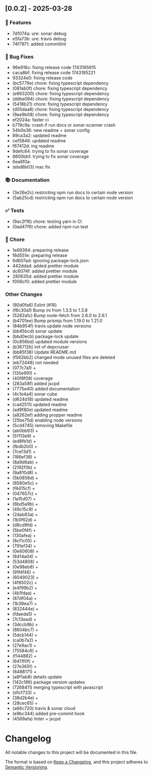 ## [0.0.2] - 2025-03-28

### 🚀 Features

- 7d1074a: ure: sonar debug
- e5fa73b: ure: travis debug
- 74f7971: added commitlint
### 🐛 Bug Fixes

- 96e916c: fixing release code 1743195915
- caca8bf: fixing release code 1743195221
- 93324e0: fixing release code
- (bc5779e) chore: fixing typescript dependency
- (081ab0f) chore: fixing typescript dependency
- (e693200) chore: fixing typescript dependency
- (ddbe094) chore: fixing typescript dependency
- (5418b21) chore: fixing typescript dependency
- (d05daa8) chore: fixing typescript dependency
- (9ae9b08) chore: fixing typescript dependency
- ef2024a: faster ci
- b719c9a: crash if run docs or sonar-scanner crash
- 54b0e36: new readme + sonar config
- 89ca3a2: updated readme
- cef5846: updated readme
- f67412d: ing readme
- 9defc84: trying to fix sonar coverage
- 8600bb1: trying to fix sonar coverage
- 6ea6f0a:
- (ebd8b03) mac fix
### 📚 Documentation

- (3e26e2c) restricting npm run docs to certain node version
- (5ab25cd) restricting npm run docs to certain node version
### ✅ Tests

- (9ac2f16) chore: testing yarn in CI
- (0ad47f9) chore: added npm run test
### 🔧 Chore

- 1e69364: preparing release
- f8d551e: preparing release
- 6d607ad: ignoring package-lock.json
- 442ddad: added prettier module
- dc6074f: added prettier module
- 280635d: added prettier module
- f006cf0: added prettier module
### Other Changes

- (80d0fa6) Eslint (#16)
- (f6c30a1) Bump ini from 1.3.5 to 1.3.8
- (5282a1c) Bump node-fetch from 2.6.0 to 2.6.1
- (b4701ee) Bump prismjs from 1.19.0 to 1.21.0
- (84b954f) travis update node versions
- (bb45bcd) sonar update
- (bbd0ecb) package-lock update
- (0c856bd) updated module versions
- (b36712b) init of depcruiser
- (bb85f38) Update README.md
- (f562bb2) changed mode unused files are deleted
- (eb72448) not needed
- (077c7a1) +
- (135e991) +
- (40f8f08) coverage
- (283a58f) added jscpd
- (7775e40) added documentation
- (4c1e4a4) sonar cube
- (d624d18) updated readme
- (cad2511) updated readme
- (ad9f80e) updated readme
- (a8262ef) adding propper readme
- (25be75d) enabling node versions
- (5cd4745) removing Makefile
- (ab0bb93) +
- (51113e9) +
- (ed8fb1d) +
- (fbdb2b0) +
- (7cef3d1) +
- (186ef38) +
- (8a9d6ab) +
- (2192f0b) +
- (9a810d8) +
- (5b0858d) +
- (8580e5c) +
- (f4415cf) +
- (047657c) +
- (1a15d07) +
- (6bd5a9b) +
- (49c15c9) +
- (2dab83a) +
- (1b0f62d) +
- (d8cd9fd) +
- (5be0f4f) +
- (130afea) +
- (8cf1c05) +
- (791ef34) +
- (0e60608) +
- (8414a04) +
- (53d4808) +
- (0e98eb8) +
- (91f4f46) +
- (6049023) +
- (4f8502c) +
- (e4f99b2) +
- (4b1fdaa) +
- (87df04a) +
- (1b39ea7) +
- (832444e) +
- (fdaeda5) +
- (7c13ead) +
- (3dccb9b) +
- (8604bc7) +
- (5dcb144) +
- (ca0b7a2) +
- (27e9ac1) +
- (75584c6) +
- (f144882) +
- (6411f0f) +
- (27e365f) +
- (6488171) +
- (a8f1ab8) details update
- (142c186) package version updates
- (7268411) merging typescript with javascript
- (d1cf733) +
- (38d2b4e) +
- (28cec65) +
- (a66c720)  travis & sonar cloud
- (e9bc344) added pre-commit hook
- (4569afa) linter + jscpd
# Changelog

All notable changes to this project will be documented in this file.

The format is based on [Keep a Changelog](https://keepachangelog.com/en/1.1.0/),
and this project adheres to [Semantic Versioning](https://semver.org/spec/v2.0.0.html).
